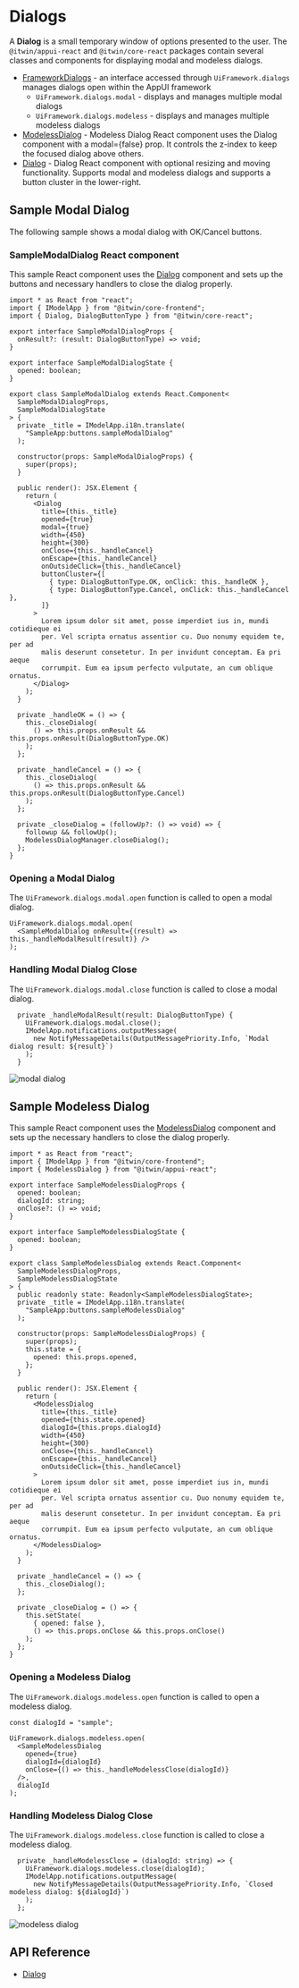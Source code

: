 # Dialogs

A **Dialog** is a small temporary window of options presented to the user.
The `@itwin/appui-react` and `@itwin/core-react` packages contain several classes and components for displaying modal and modeless dialogs.

- [FrameworkDialogs]($appui-react) - an interface accessed through `UiFramework.dialogs` manages dialogs open within the AppUI framework
  - `UiFramework.dialogs.modal` - displays and manages multiple modal dialogs
  - `UiFramework.dialogs.modeless` - displays and manages multiple modeless dialogs
- [ModelessDialog]($appui-react) - Modeless Dialog React component uses the Dialog component with a modal={false} prop.
  It controls the z-index to keep the focused dialog above others.
- [Dialog]($core-react) - Dialog React component with optional resizing and moving functionality.
  Supports modal and modeless dialogs and supports a button cluster in the lower-right.

## Sample Modal Dialog

The following sample shows a modal dialog with OK/Cancel buttons.

### SampleModalDialog React component

This sample React component uses the [Dialog]($core-react) component and sets up the buttons and necessary handlers to
close the dialog properly.

```tsx
import * as React from "react";
import { IModelApp } from "@itwin/core-frontend";
import { Dialog, DialogButtonType } from "@itwin/core-react";

export interface SampleModalDialogProps {
  onResult?: (result: DialogButtonType) => void;
}

export interface SampleModalDialogState {
  opened: boolean;
}

export class SampleModalDialog extends React.Component<
  SampleModalDialogProps,
  SampleModalDialogState
> {
  private _title = IModelApp.i18n.translate(
    "SampleApp:buttons.sampleModalDialog"
  );

  constructor(props: SampleModalDialogProps) {
    super(props);
  }

  public render(): JSX.Element {
    return (
      <Dialog
        title={this._title}
        opened={true}
        modal={true}
        width={450}
        height={300}
        onClose={this._handleCancel}
        onEscape={this._handleCancel}
        onOutsideClick={this._handleCancel}
        buttonCluster={[
          { type: DialogButtonType.OK, onClick: this._handleOK },
          { type: DialogButtonType.Cancel, onClick: this._handleCancel },
        ]}
      >
        Lorem ipsum dolor sit amet, posse imperdiet ius in, mundi cotidieque ei
        per. Vel scripta ornatus assentior cu. Duo nonumy equidem te, per ad
        malis deserunt consetetur. In per invidunt conceptam. Ea pri aeque
        corrumpit. Eum ea ipsum perfecto vulputate, an cum oblique ornatus.
      </Dialog>
    );
  }

  private _handleOK = () => {
    this._closeDialog(
      () => this.props.onResult && this.props.onResult(DialogButtonType.OK)
    );
  };

  private _handleCancel = () => {
    this._closeDialog(
      () => this.props.onResult && this.props.onResult(DialogButtonType.Cancel)
    );
  };

  private _closeDialog = (followUp?: () => void) => {
    followup && followUp();
    ModelessDialogManager.closeDialog();
  };
}
```

### Opening a Modal Dialog

The `UiFramework.dialogs.modal.open` function is called to open a modal dialog.

```tsx
UiFramework.dialogs.modal.open(
  <SampleModalDialog onResult={(result) => this._handleModalResult(result)} />
);
```

### Handling Modal Dialog Close

The `UiFramework.dialogs.modal.close` function is called to close a modal dialog.

```tsx
  private _handleModalResult(result: DialogButtonType) {
    UiFramework.dialogs.modal.close();
    IModelApp.notifications.outputMessage(
      new NotifyMessageDetails(OutputMessagePriority.Info, `Modal dialog result: ${result}`)
    );
  }
```

![modal dialog](./images/ModalDialog.png "Modal Dialog")

## Sample Modeless Dialog

This sample React component uses the [ModelessDialog]($appui-react) component and sets up the necessary handlers to
close the dialog properly.

```tsx
import * as React from "react";
import { IModelApp } from "@itwin/core-frontend";
import { ModelessDialog } from "@itwin/appui-react";

export interface SampleModelessDialogProps {
  opened: boolean;
  dialogId: string;
  onClose?: () => void;
}

export interface SampleModelessDialogState {
  opened: boolean;
}

export class SampleModelessDialog extends React.Component<
  SampleModelessDialogProps,
  SampleModelessDialogState
> {
  public readonly state: Readonly<SampleModelessDialogState>;
  private _title = IModelApp.i18n.translate(
    "SampleApp:buttons.sampleModelessDialog"
  );

  constructor(props: SampleModelessDialogProps) {
    super(props);
    this.state = {
      opened: this.props.opened,
    };
  }

  public render(): JSX.Element {
    return (
      <ModelessDialog
        title={this._title}
        opened={this.state.opened}
        dialogId={this.props.dialogId}
        width={450}
        height={300}
        onClose={this._handleCancel}
        onEscape={this._handleCancel}
        onOutsideClick={this._handleCancel}
      >
        Lorem ipsum dolor sit amet, posse imperdiet ius in, mundi cotidieque ei
        per. Vel scripta ornatus assentior cu. Duo nonumy equidem te, per ad
        malis deserunt consetetur. In per invidunt conceptam. Ea pri aeque
        corrumpit. Eum ea ipsum perfecto vulputate, an cum oblique ornatus.
      </ModelessDialog>
    );
  }

  private _handleCancel = () => {
    this._closeDialog();
  };

  private _closeDialog = () => {
    this.setState(
      { opened: false },
      () => this.props.onClose && this.props.onClose()
    );
  };
}
```

### Opening a Modeless Dialog

The `UiFramework.dialogs.modeless.open` function is called to open a modeless dialog.

```tsx
const dialogId = "sample";

UiFramework.dialogs.modeless.open(
  <SampleModelessDialog
    opened={true}
    dialogId={dialogId}
    onClose={() => this._handleModelessClose(dialogId)}
  />,
  dialogId
);
```

### Handling Modeless Dialog Close

The `UiFramework.dialogs.modeless.close` function is called to close a modeless dialog.

```tsx
  private _handleModelessClose = (dialogId: string) => {
    UiFramework.dialogs.modeless.close(dialogId);
    IModelApp.notifications.outputMessage(
      new NotifyMessageDetails(OutputMessagePriority.Info, `Closed modeless dialog: ${dialogId}`)
    );
  };
```

![modeless dialog](./images/ModelessDialog.png "Modeless Dialog")

## API Reference

- [Dialog]($appui-react:Dialog)
